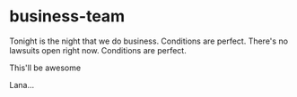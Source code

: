 # business-team

Tonight is the night that we do business. Conditions are perfect. There's no
lawsuits open right now. Conditions are perfect.

This'll be awesome

Lana...

